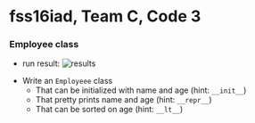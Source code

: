 # fss16iad, Team C, Code 3
### Employee class
* run result:
![results](https://github.com/wddlz/fss16iad/blob/master/code/3/EmployeeClass/screenshots/res.PNG)
+ Write an `Employeee` class
     + That can be initialized with name and age (hint: `__init__`)
     + That pretty prints name and age (hint: `__repr__`)
	 + That can be sorted on age (hint: `__lt__`)
